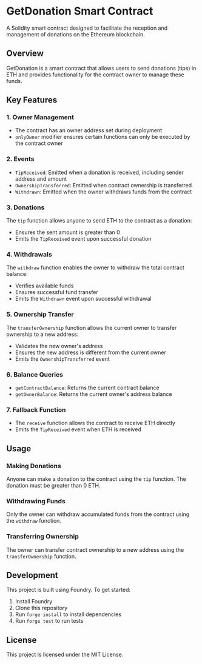 # GetDonation Smart Contract

A Solidity smart contract designed to facilitate the reception and management of donations on the Ethereum blockchain.

## Overview

GetDonation is a smart contract that allows users to send donations (tips) in ETH and provides functionality for the contract owner to manage these funds.

## Key Features

### 1. Owner Management
- The contract has an owner address set during deployment
- `onlyOwner` modifier ensures certain functions can only be executed by the contract owner

### 2. Events
- `TipReceived`: Emitted when a donation is received, including sender address and amount
- `OwnershipTransferred`: Emitted when contract ownership is transferred
- `Withdrawn`: Emitted when the owner withdraws funds from the contract

### 3. Donations
The `tip` function allows anyone to send ETH to the contract as a donation:
- Ensures the sent amount is greater than 0
- Emits the `TipReceived` event upon successful donation

### 4. Withdrawals
The `withdraw` function enables the owner to withdraw the total contract balance:
- Verifies available funds
- Ensures successful fund transfer
- Emits the `Withdrawn` event upon successful withdrawal

### 5. Ownership Transfer
The `transferOwnership` function allows the current owner to transfer ownership to a new address:
- Validates the new owner's address
- Ensures the new address is different from the current owner
- Emits the `OwnershipTransferred` event

### 6. Balance Queries
- `getContractBalance`: Returns the current contract balance
- `getOwnerBalance`: Returns the current owner's address balance

### 7. Fallback Function
- The `receive` function allows the contract to receive ETH directly
- Emits the `TipReceived` event when ETH is received

## Usage

### Making Donations
Anyone can make a donation to the contract using the `tip` function. The donation must be greater than 0 ETH.

### Withdrawing Funds
Only the owner can withdraw accumulated funds from the contract using the `withdraw` function.

### Transferring Ownership
The owner can transfer contract ownership to a new address using the `transferOwnership` function.

## Development

This project is built using Foundry. To get started:

1. Install Foundry
2. Clone this repository
3. Run `forge install` to install dependencies
4. Run `forge test` to run tests

## License

This project is licensed under the MIT License.
